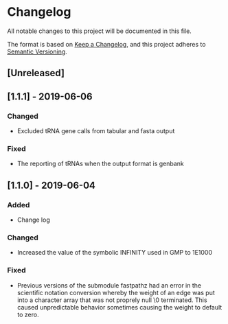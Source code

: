 # Changelog
All notable changes to this project will be documented in this file.

The format is based on [Keep a Changelog](https://keepachangelog.com/en/1.0.0/),
and this project adheres to [Semantic Versioning](https://semver.org/spec/v2.0.0.html).

## [Unreleased]

## [1.1.1] - 2019-06-06
### Changed
- Excluded tRNA gene calls from tabular and fasta output

### Fixed
- The reporting of tRNAs when the output format is genbank

## [1.1.0] - 2019-06-04
### Added
- Change log

### Changed
- Increased the value of the symbolic INFINITY used in GMP to 1E1000

### Fixed
- Previous versions of the submodule fastpathz had an error in the scientific notation conversion whereby the weight of an edge was put into a character array that was not proprely null \0 terminated. This caused unpredictable behavior sometimes causing the weight to default to zero. 
